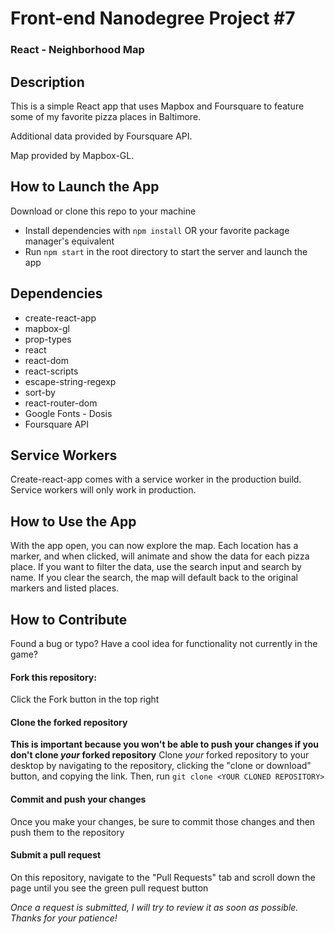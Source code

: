 # Front-end Nanodegree Project #7

### React - Neighborhood Map

## Description
This is a simple React app that uses Mapbox and Foursquare to feature some of my favorite pizza places in Baltimore.

Additional data provided by Foursquare API.

Map provided by Mapbox-GL.

## How to Launch the App
Download or clone this repo to your machine
- Install dependencies with `npm install` OR your favorite package manager's equivalent
- Run `npm start` in the root directory to start the server and launch the app

## Dependencies
- create-react-app
- mapbox-gl
- prop-types
- react
- react-dom
- react-scripts
- escape-string-regexp
- sort-by
- react-router-dom
- Google Fonts - Dosis
- Foursquare API

## Service Workers
Create-react-app comes with a service worker in the production build. Service workers will only work in production.

## How to Use the App
With the app open, you can now explore the map. Each location has a marker, and when clicked, will animate and show the data for each pizza place. If you want to filter the data, use the search input and search by name. If you clear the search, the map will default back to the original markers and listed places.


## How to Contribute
Found a bug or typo? Have a cool idea for functionality not currently in the game?

#### Fork this repository:
Click the Fork button in the top right

#### Clone the forked repository
**This is important because you won't be able to push your changes if you don't clone _your_ forked repository**
Clone _your_ forked repository to your desktop by navigating to the repository, clicking the "clone or download" button, and copying the link. Then, run `git clone <YOUR CLONED REPOSITORY>`

#### Commit and push your changes
Once you make your changes, be sure to commit those changes and then push them to the repository

#### Submit a pull request
On this repository, navigate to the "Pull Requests" tab and scroll down the page until you see the green pull request button

_Once a request is submitted, I will try to review it as soon as possible. Thanks for your patience!_
